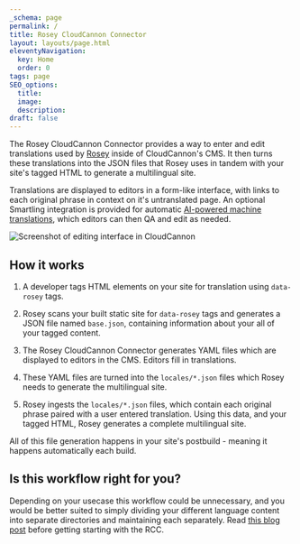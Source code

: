 ```yaml
---
_schema: page
permalink: /
title: Rosey CloudCannon Connector
layout: layouts/page.html
eleventyNavigation:
  key: Home
  order: 0
tags: page
SEO_options:
  title:
  image:
  description:
draft: false
---
```


The Rosey CloudCannon Connector provides a way to enter and edit translations used by [Rosey](https://rosey.app/) inside of CloudCannon's CMS. It then turns these translations into the JSON files that Rosey uses in tandem with your site's tagged HTML to generate a multilingual site. 


Translations are displayed to editors in a form-like interface, with links to each original phrase in context on it's untranslated page. An optional Smartling integration is provided for automatic [AI-powered machine translations](https://www.smartling.com/software/smartling-translate/), which editors can then QA and edit as needed.


![Screenshot of editing interface in CloudCannon](/assets/images/screenshot-editing.png)


## How it works

1. A developer tags HTML elements on your site for translation using `data-rosey` tags.

2. Rosey scans your built static site for `data-rosey` tags and generates a JSON file named `base.json`, containing information about your all of your tagged content.

3. The Rosey CloudCannon Connector generates YAML files which are displayed to editors in the CMS. Editors fill in translations.

4. These YAML files are turned into the `locales/*.json` files which Rosey needs to generate the multilingual site.

3. Rosey ingests the `locales/*.json` files, which contain each original phrase paired with a user entered translation. Using this data, and your tagged HTML, Rosey generates a complete multilingual site.


All of this file generation happens in your site's postbuild - meaning it happens automatically each build.


## Is this workflow right for you?


Depending on your usecase this workflow could be unnecessary, and you would be better suited to simply dividing your different language content into separate directories and maintaining each separately. Read [this blog post](https://cloudcannon.com/blog/managing-multilingual-content-in-cloudcannon/) before getting starting with the RCC. 
